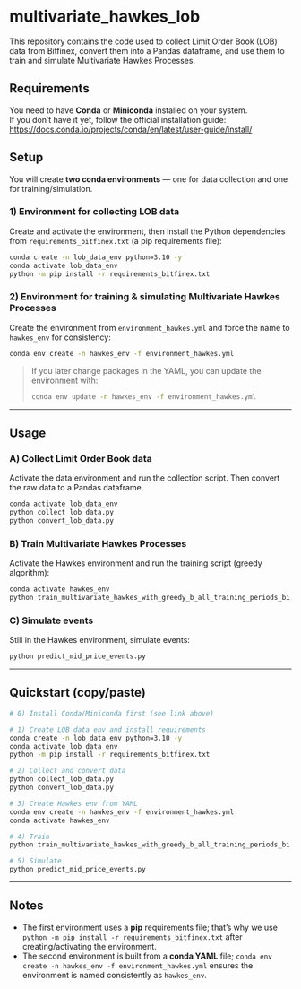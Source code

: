 # multivariate_hawkes_lob

This repository contains the code used to collect Limit Order Book (LOB) data from Bitfinex, convert them into a Pandas dataframe, and use them to train and simulate Multivariate Hawkes Processes.

## Requirements

You need to have **Conda** or **Miniconda** installed on your system.  
If you don’t have it yet, follow the official installation guide:  
https://docs.conda.io/projects/conda/en/latest/user-guide/install/

## Setup

You will create **two conda environments** — one for data collection and one for training/simulation.

### 1) Environment for collecting LOB data
Create and activate the environment, then install the Python dependencies from `requirements_bitfinex.txt` (a pip requirements file):

```bash
conda create -n lob_data_env python=3.10 -y
conda activate lob_data_env
python -m pip install -r requirements_bitfinex.txt
```

### 2) Environment for training & simulating Multivariate Hawkes Processes
Create the environment from `environment_hawkes.yml` and force the name to `hawkes_env` for consistency:

```bash
conda env create -n hawkes_env -f environment_hawkes.yml
```

> If you later change packages in the YAML, you can update the environment with:
> ```bash
> conda env update -n hawkes_env -f environment_hawkes.yml
> ```

---

## Usage

### A) Collect Limit Order Book data
Activate the data environment and run the collection script. Then convert the raw data to a Pandas dataframe.

```bash
conda activate lob_data_env
python collect_lob_data.py
python convert_lob_data.py
```

### B) Train Multivariate Hawkes Processes
Activate the Hawkes environment and run the training script (greedy algorithm):

```bash
conda activate hawkes_env
python train_multivariate_hawkes_with_greedy_b_all_training_periods_bi.py
```

### C) Simulate events
Still in the Hawkes environment, simulate events:

```bash
python predict_mid_price_events.py
```

---

## Quickstart (copy/paste)

```bash
# 0) Install Conda/Miniconda first (see link above)

# 1) Create LOB data env and install requirements
conda create -n lob_data_env python=3.10 -y
conda activate lob_data_env
python -m pip install -r requirements_bitfinex.txt

# 2) Collect and convert data
python collect_lob_data.py
python convert_lob_data.py

# 3) Create Hawkes env from YAML
conda env create -n hawkes_env -f environment_hawkes.yml
conda activate hawkes_env

# 4) Train
python train_multivariate_hawkes_with_greedy_b_all_training_periods_bi.py

# 5) Simulate
python predict_mid_price_events.py
```

---

## Notes
- The first environment uses a **pip** requirements file; that’s why we use `python -m pip install -r requirements_bitfinex.txt` after creating/activating the environment.
- The second environment is built from a **conda YAML** file; `conda env create -n hawkes_env -f environment_hawkes.yml` ensures the environment is named consistently as `hawkes_env`.

